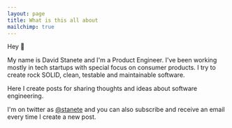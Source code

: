 ```yaml
---
layout: page
title: What is this all about
mailchimp: true
---
```


Hey 🖖

My name is David Stanete and I'm a Product Engineer. I've been working mostly in tech startups with special focus on consumer products. I try to create rock SOLID, clean, testable and maintainable software.

Here I create posts for sharing thoughts and ideas about software engineering.

I'm on twitter as [@stanete](https://twitter.com/stanete) and you can also subscribe and receive an email every time I create a new post.

